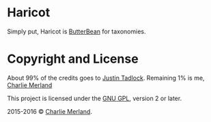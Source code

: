 # Haricot

Simply put, Haricot is [ButterBean](http://themehybrid.com/plugins/butterbean) for taxonomies.

# Copyright and License

About 99% of the credits goes to [Justin Tadlock](http://justintadlock.com). Remaining 1% is me, [Charlie Merland](http://caercam.org)

This project is licensed under the [GNU GPL](http://www.gnu.org/licenses/old-licenses/gpl-2.0.html), version 2 or later.

2015-2016 &copy; [Charlie Merland](http://caercam.org).
